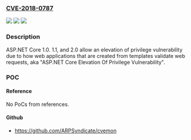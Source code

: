 ### [CVE-2018-0787](https://cve.mitre.org/cgi-bin/cvename.cgi?name=CVE-2018-0787)
![](https://img.shields.io/static/v1?label=Product&message=ASP.NET%20Core&color=blue)
![](https://img.shields.io/static/v1?label=Version&message=n%2Fa&color=blue)
![](https://img.shields.io/static/v1?label=Vulnerability&message=Elevation%20of%20Privilege&color=brighgreen)

### Description

ASP.NET Core 1.0. 1.1, and 2.0 allow an elevation of privilege vulnerability due to how web applications that are created from templates validate web requests, aka "ASP.NET Core Elevation Of Privilege Vulnerability".

### POC

#### Reference
No PoCs from references.

#### Github
- https://github.com/ARPSyndicate/cvemon

